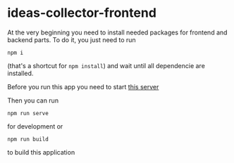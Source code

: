 # ideas-collector-frontend

At the very beginning you need to install needed packages for frontend and backend parts. To do it, you just need to run
```
npm i
```
(that's a shortcut for `npm install`) and wait until all dependencie are installed.

Before you run this app you need to start [this server](https://github.com/Antonius97/ideas-collector-backend)

Then you can run
```
npm run serve
```
for development or
```
npm run build
```
to build this application
